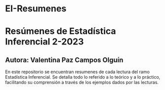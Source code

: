 # EI-Resumenes
# Resúmenes de Estadística Inferencial 2-2023
## Autora: Valentina Paz Campos Olguín
En este repositorio se encuentran resumenes de cada lectura del ramo Estadística Inferencial.
Se detalla todo lo referido a lo teórico y a lo práctico, facilitando su comprensión a través de los ejemplos dados por las lecturas.
